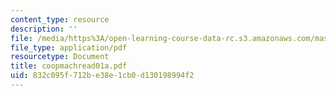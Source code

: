 ```yaml
---
content_type: resource
description: ''
file: /media/https%3A/open-learning-course-data-rc.s3.amazonaws.com/mas-965-special-topics-in-media-technology-cooperative-machines-fall-2003/832c095f712be38e1cb0d130198994f2_coopmachread01a.pdf
file_type: application/pdf
resourcetype: Document
title: coopmachread01a.pdf
uid: 832c095f-712b-e38e-1cb0-d130198994f2
---
```

